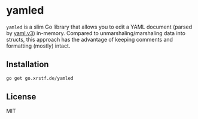 # yamled

`yamled` is a slim Go library that allows you to edit a YAML document
(parsed by [yaml.v3](https://gopkg.in/yaml.v3)) in-memory. Compared to
unmarshaling/marshaling data into structs, this approach has the advantage
of keeping comments and formatting (mostly) intact.

## Installation

```bash
go get go.xrstf.de/yamled
```

## License

MIT
